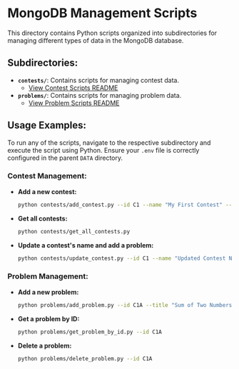 # MongoDB Management Scripts

This directory contains Python scripts organized into subdirectories for managing different types of data in the MongoDB database.

## Subdirectories:

-   **`contests/`**: Contains scripts for managing contest data.
    -   [View Contest Scripts README](./contests/README.md)
-   **`problems/`**: Contains scripts for managing problem data.
    -   [View Problem Scripts README](./problems/README.md)

## Usage Examples:

To run any of the scripts, navigate to the respective subdirectory and execute the script using Python. Ensure your `.env` file is correctly configured in the parent `DATA` directory.

### Contest Management:

-   **Add a new contest:**
    ```bash
    python contests/add_contest.py --id C1 --name "My First Contest" --authors "Alice" "Bob" --problems C1A C1B
    ```
-   **Get all contests:**
    ```bash
    python contests/get_all_contests.py
    ```
-   **Update a contest's name and add a problem:**
    ```bash
    python contests/update_contest.py --id C1 --name "Updated Contest Name" --add-problems C1C
    ```

### Problem Management:

-   **Add a new problem:**
    ```bash
    python problems/add_problem.py --id C1A --title "Sum of Two Numbers" --difficulty Easy --tags Math Ad-Hoc --authors "Charlie"
    ```
-   **Get a problem by ID:**
    ```bash
    python problems/get_problem_by_id.py --id C1A
    ```
-   **Delete a problem:**
    ```bash
    python problems/delete_problem.py --id C1A
    ```